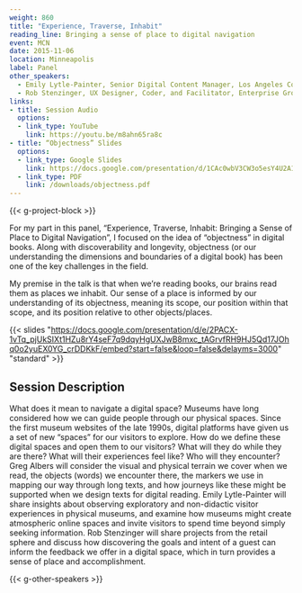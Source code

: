 ```yaml
---
weight: 860
title: "Experience, Traverse, Inhabit"
reading_line: Bringing a sense of place to digital navigation
event: MCN
date: 2015-11-06
location: Minneapolis
label: Panel
other_speakers:
  - Emily Lytle-Painter, Senior Digital Content Manager, Los Angeles County Museum of Art
  - Rob Stenzinger, UX Designer, Coder, and Facilitator, Enterprise Growth Initiatives Team, Target
links:
- title: Session Audio
  options:
  - link_type: YouTube
    link: https://youtu.be/m8ahn65ra8c
- title: “Objectness” Slides
  options:
  - link_type: Google Slides
    link: https://docs.google.com/presentation/d/1CAc0wbV3CW3o5esY4U2A1pGsYsg-Gaa0oFAV2llEOv0/edit?usp=sharing
  - link_type: PDF
    link: /downloads/objectness.pdf
---
```


{{< g-project-block >}}

For my part in this panel, “Experience, Traverse, Inhabit: Bringing a Sense of Place to Digital Navigation”, I focused on the idea of “objectness” in digital books. Along with discoverability and longevity, objectness (or our understanding the dimensions and boundaries of a digital book) has been one of the key challenges in the field.

My premise in the talk is that when we’re reading books, our brains read them as places we inhabit. Our sense of a place is informed by our understanding of its objectness, meaning its scope, our position within that scope, and its position relative to other objects/places.

{{< slides "https://docs.google.com/presentation/d/e/2PACX-1vTq_pjUkSIXt1HZu8rY4seF7q9dqyHgUXJwB8mxc_tAGrvfRH9HJ5Qd17JOhq0o2yuEX0YG_crDDKkF/embed?start=false&loop=false&delayms=3000" "standard" >}}

## Session Description

What does it mean to navigate a digital space? Museums have long considered how we can guide people through our physical spaces. Since the first museum websites of the late 1990s, digital platforms have given us a set of new “spaces” for our visitors  to explore. How do we define these digital spaces and open them to our visitors? What will they do while they are there? What will their experiences feel like? Who will they encounter? Greg Albers will consider the visual and physical terrain we cover when we read, the objects (words) we encounter there, the markers we use in mapping our way through long texts, and how journeys like these might be supported when we design texts for digital reading. Emily Lytle-Painter will share insights about observing exploratory and non-didactic visitor experiences in physical museums, and examine how museums might create atmospheric online spaces and invite visitors to spend time beyond simply seeking information. Rob Stenzinger will share projects from the retail sphere and discuss how discovering the goals and intent of a guest can inform the feedback we offer in a digital space, which in turn provides a sense of place and accomplishment.

{{< g-other-speakers >}}
